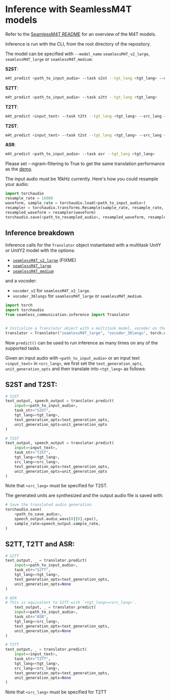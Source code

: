 # Inference with SeamlessM4T models
Refer to the [SeamlessM4T README](../../../../../docs/m4t) for an overview of the M4T models.

Inference is run with the CLI, from the root directory of the repository.

The model can be specified with `--model_name` `seamlessM4T_v2_large`, `seamlessM4T_large` or `seamlessM4T_medium`:

**S2ST**:
```bash
m4t_predict <path_to_input_audio> --task s2st --tgt_lang <tgt_lang> --output_path <path_to_save_audio> --model_name seamlessM4T_large
```

**S2TT**:
```bash
m4t_predict <path_to_input_audio> --task s2tt --tgt_lang <tgt_lang>
```

**T2TT**:
```bash
m4t_predict <input_text> --task t2tt --tgt_lang <tgt_lang> --src_lang <src_lang>
```

**T2ST**:
```bash
m4t_predict <input_text> --task t2st --tgt_lang <tgt_lang> --src_lang <src_lang> --output_path <path_to_save_audio>
```

**ASR**:
```bash
m4t_predict <path_to_input_audio> --task asr --tgt_lang <tgt_lang>
```
Please set --ngram-filtering to True to get the same translation performance as the [demo](https://seamless.metademolab.com/).

The input audio must be 16kHz currently. Here's how you could resample your audio:
```python
import torchaudio
resample_rate = 16000
waveform, sample_rate = torchaudio.load(<path_to_input_audio>)
resampler = torchaudio.transforms.Resample(sample_rate, resample_rate, dtype=waveform.dtype)
resampled_waveform = resampler(waveform)
torchaudio.save(<path_to_resampled_audio>, resampled_waveform, resample_rate)
```
## Inference breakdown

Inference calls for the `Translator` object instantiated with a multitask UnitY or UnitY2 model with the options:
- [`seamlessM4T_v2_large`](https://huggingface.co/facebook/seamless-m4t-v2-large) (FIXME)
- [`seamlessM4T_large`](https://huggingface.co/facebook/seamless-m4t-large)
- [`seamlessM4T_medium`](https://huggingface.co/facebook/seamless-m4t-medium)

and a vocoder:
- `vocoder_v2` for `seamlessM4T_v2_large`.
- `vocoder_36langs` for `seamlessM4T_large` or `seamlessM4T_medium`.

```python
import torch
import torchaudio
from seamless_communication.inference import Translator


# Initialize a Translator object with a multitask model, vocoder on the GPU.
translator = Translator("seamlessM4T_large", "vocoder_36langs", torch.device("cuda:0"), torch.float16)
```

Now `predict()` can be used to run inference as many times on any of the supported tasks.

Given an input audio with `<path_to_input_audio>` or an input text `<input_text>` in `<src_lang>`,
we first set the `text_generation_opts`, `unit_generation_opts` and then translate into `<tgt_lang>` as follows:

## S2ST and T2ST:

```python
# S2ST
text_output, speech_output = translator.predict(
    input=<path_to_input_audio>, 
    task_str="S2ST", 
    tgt_lang=<tgt_lang>, 
    text_generation_opts=text_generation_opts, 
    unit_generation_opts=unit_generation_opts
)

# T2ST
text_output, speech_output = translator.predict(
    input=<input_text>, 
    task_str="T2ST", 
    tgt_lang=<tgt_lang>, 
    src_lang=<src_lang>, 
    text_generation_opts=text_generation_opts,
    unit_generation_opts=unit_generation_opts
)

```
Note that `<src_lang>` must be specified for T2ST.

The generated units are synthesized and the output audio file is saved with:

```python
# Save the translated audio generation.
torchaudio.save(
    <path_to_save_audio>,
    speech_output.audio_wavs[0][0].cpu(),
    sample_rate=speech_output.sample_rate,
)
```
## S2TT, T2TT and ASR:

```python
# S2TT
text_output, _ = translator.predict(
    input=<path_to_input_audio>, 
    task_str="S2TT", 
    tgt_lang=<tgt_lang>, 
    text_generation_opts=text_generation_opts, 
    unit_generation_opts=None
)

# ASR
# This is equivalent to S2TT with `<tgt_lang>=<src_lang>`.
    text_output, _ = translator.predict(
    input=<path_to_input_audio>, 
    task_str="ASR", 
    tgt_lang=<src_lang>, 
    text_generation_opts=text_generation_opts, 
    unit_generation_opts=None
)

# T2TT
text_output, _ = translator.predict(
    input=<input_text>, 
    task_str="T2TT", 
    tgt_lang=<tgt_lang>, 
    src_lang=<src_lang>, 
    text_generation_opts=text_generation_opts, 
    unit_generation_opts=None
)

```
Note that `<src_lang>` must be specified for T2TT
